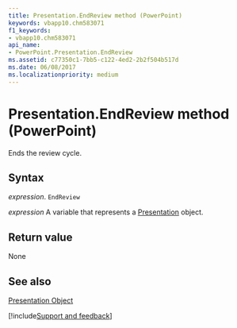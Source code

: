 ```yaml
---
title: Presentation.EndReview method (PowerPoint)
keywords: vbapp10.chm583071
f1_keywords:
- vbapp10.chm583071
api_name:
- PowerPoint.Presentation.EndReview
ms.assetid: c77350c1-7bb5-c122-4ed2-2b2f504b517d
ms.date: 06/08/2017
ms.localizationpriority: medium
---
```



# Presentation.EndReview method (PowerPoint)

Ends the review cycle.


## Syntax

_expression_. `EndReview`

_expression_ A variable that represents a [Presentation](PowerPoint.Presentation.md) object.


## Return value

None


## See also


[Presentation Object](PowerPoint.Presentation.md)

[!include[Support and feedback](~/includes/feedback-boilerplate.md)]